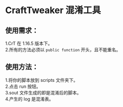# CraftTweaker 混淆工具  
  
## 使用需求：  
1.CrT 在 1.16.5 版本下。  
2.所有的方法必须以 `public function` 开头，且不能重名。
  
## 使用方法：  
1.将你的脚本放到 scripts 文件夹下。  
2.点击 run 按钮。  
3.sout 文件生成的即是混淆后的脚本。  
4.产生的 log 是混淆表。  